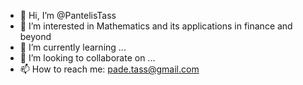 - 👋 Hi, I’m @PantelisTass
- 👀 I’m interested in Mathematics and its applications in finance and beyond
- 🌱 I’m currently learning ...
- 💞️ I’m looking to collaborate on ...
- 📫 How to reach me: pade.tass@gmail.com

<!---
PantelisTass/PantelisTass is a ✨ special ✨ repository because its `README.md` (this file) appears on your GitHub profile.
You can click the Preview link to take a look at your changes.
--->
